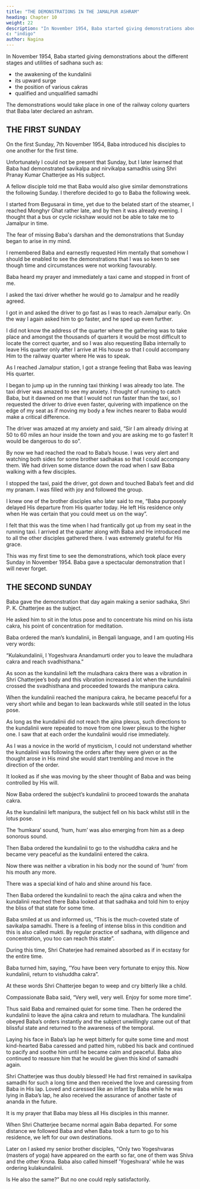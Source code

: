 ```yaml
---
title: "THE DEMONSTRATIONS IN THE JAMALPUR ASHRAM"
heading: Chapter 10
weight: 22
description: "In November 1954, Baba started giving demonstrations about the different stages and utilities of sadhana"
c: "indigo"
author: Nagina
---
```



In November 1954, Baba started giving demonstrations about the different stages and utilities of sadhana such as:
- the awakening of the kundalinii
- its upward surge
- the position of various cakras
- qualified and unqualified samadhi

The demonstrations would take place in one of the railway colony quarters that Baba later declared an ashram.


## THE FIRST SUNDAY

On the first Sunday, 7th November 1954, Baba introduced his disciples to one another for the first time. 

Unfortunately I could not be present that Sunday, but I later learned that Baba had demonstrated savikalpa and nirvikalpa samadhis using Shri Pranay Kumar Chatterjee as His subject. 

A fellow disciple told me that Baba would also give similar demonstrations the following Sunday. I therefore decided to go to Baba the following week.

I started from Begusarai in time, yet due to the belated start of the steamer, I reached Monghyr Ghat rather late, and by then it was already evening. I thought that a bus or cycle rickshaw would not be able to take me to Jamalpur in time. 

The fear of missing Baba's darshan and the demonstrations that Sunday began to arise in my mind. 

I remembered Baba and earnestly requested Him mentally that somehow I should be enabled to see the demonstrations that I was so keen to see though time and circumstances were not working favourably. 

Baba heard my prayer and immediately a taxi came and stopped in front of me.

I asked the taxi driver whether he would go to Jamalpur and he readily agreed. 

I got in and asked the driver to go fast as I was to reach Jamalpur early. On the way I again asked him to go faster, and he sped up even further.

I did not know the address of the quarter where the gathering was to take place and amongst the thousands of quarters it would be most difficult to locate the correct
quarter, and so I was also requesting Baba internally to leave His quarter only after I
arrive at His house so that I could accompany Him to the railway quarter where He was
to speak.

As I reached Jamalpur station, I got a strange feeling that Baba was leaving His quarter. 

I began to jump up in the running taxi thinking I was already too late. The taxi driver was amazed to see my anxiety. I thought of running to catch Baba, but it dawned
on me that I would not run faster than the taxi, so I requested the driver to drive even
faster, quivering with impatience on the edge of my seat as if moving my body a few
inches nearer to Baba would make a critical difference.

The driver was amazed at my anxiety and said, “Sir I am already driving at 50 to 60 miles an hour inside the town and you are asking me to go faster!  It would be dangerous to do so”.

By now we had reached the road to Baba’s house. I was very alert and watching both sides for some brother sadhakas so that I could accompany them. We
had driven some distance down the road when I saw Baba walking with a few disciples.

I stopped the taxi, paid the driver, got down and touched Baba’s feet and did my pranam. I was filled with joy and followed the group.

I knew one of the brother disciples who later said to me, “Baba purposely delayed His departure from His quarter today. He left His residence only when He was
certain that you could meet us on the way”. 

I felt that this was the time when I had frantically got up from my seat in the running taxi. I arrived at the quarter along with Baba and He introduced me to all the other disciples gathered there. I was extremely grateful for His grace.

This was my first time to see the demonstrations, which took place every Sunday in November 1954. Baba gave a spectacular demonstration that I will never forget.

<!-- Salutation to Baba who is One, Pure and Unmovable -->

## THE SECOND SUNDAY

Baba gave the demonstration that day again making a senior sadhaka, Shri P. K. Chatterjee as the subject. 

He asked him to sit in the lotus pose and to concentrate his mind on his iista cakra, his point of concentration for meditation. 

Baba ordered the man’s kundalinii, in Bengali language, and I am quoting His very words:

“Kulakundalinii, I Yogeshvara Anandamurti order you to leave the muladhara cakra and reach svadhisthana.”

As soon as the kundalinii left the muladhara cakra there was a vibration in Shri Chatterjee’s body and this vibration increased a lot when the kundalinii crossed the
svadhisthana and proceeded towards the manipura cakra.

When the kundalinii reached the manipura cakra, he became peaceful for a very short while and began to lean backwards while still seated in the lotus pose.

As long as the kundalinii did not reach the ajina plexus, such directions to the kundalinii were repeated to move from one lower plexus to the higher one. I saw that at
each order the kundalinii would rise immediately.

As I was a novice in the world of mysticism, I could not understand whether the kundalinii was following the orders after they were given or as the thought arose in His
mind she would start trembling and move in the direction of the order. 

It looked as if she was moving by the sheer thought of Baba and was being controlled by His will.

Now Baba ordered the subject’s kundalinii to proceed towards the anahata cakra. 

As the kundalinii left manipura, the subject fell on his back whilst still in the lotus pose. 

The ‘humkara’ sound, ‘hum, hum’ was also emerging from him as a deep sonorous sound.

Then Baba ordered the kundalinii to go to the vishuddha cakra and he became very peaceful as the kundalinii entered the cakra. 

Now there was neither a vibration in his body nor the sound of 'hum' from his mouth any more. 

There was a special kind of halo and shine around his face.

Then Baba ordered the kundalinii to reach the ajina cakra and when the kundalinii reached there Baba looked at that sadhaka and told him to enjoy the bliss of
that state for some time.

Baba smiled at us and informed us, “This is the much-coveted state of savikalpa samadhi.  There is a feeling of intense bliss in this condition and this is also called mukti.  By regular practice of sadhana, with diligence and concentration, you too can reach this state”.

During this time, Shri Chaterjee had remained absorbed as if in ecstasy for the entire time. 

Baba turned him, saying, “You have been very fortunate to enjoy this. Now kundalinii, return to vishuddha cakra”.

At these words Shri Chatterjee began to weep and cry bitterly like a child.

Compassionate Baba said, “Very well, very well. Enjoy for some more time”.

Thus said Baba and remained quiet for some time. Then he ordered the kundalinii to leave the ajina cakra and return to muladhara. The kundalinii obeyed Baba’s orders instantly and the subject unwillingly came out of that blissful state and returned to the awareness of the temporal. 

Laying his face in Baba’s lap he wept bitterly for quite some time and most kind-hearted Baba caressed and patted him, rubbed his back and continued to pacify and soothe him until he became calm and
peaceful. Baba also continued to reassure him that he would be given this kind of samadhi again.

Shri Chatterjee was thus doubly blessed! He had first remained in savikalpa samadhi for such a long time and then received the love and caressing from Baba in His lap. Loved and caressed like an infant by Baba while he was lying in Baba’s lap, he also received the assurance of another taste of ananda in the future. 

It is my prayer that Baba may bless all His disciples in this manner.

When Shri Chatterjee became normal again Baba departed. For some distance we followed Baba and when Baba took a turn to go to his residence, we left for our own destinations.

Later on I asked my senior brother disciples, "Only two Yogeshvaras (masters of yoga) have appeared on the earth so far, one of them was Shiva and the other
Krsna. Baba also called himself 'Yogeshvara' while he was ordering kulakundalinii. 

Is He also the same?” But no one could reply satisfactorily.

<!-- Salutation to Baba who is the Death of Death -->


